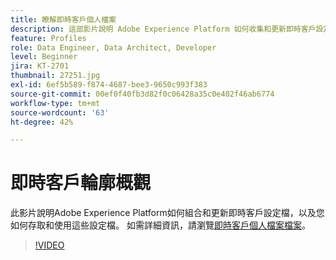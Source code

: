 ```yaml
---
title: 瞭解即時客戶個人檔案
description: 這部影片說明 Adobe Experience Platform 如何收集和更新即時客戶設定檔，並解說您能如何存取及使用這些個人檔案。
feature: Profiles
role: Data Engineer, Data Architect, Developer
level: Beginner
jira: KT-2701
thumbnail: 27251.jpg
exl-id: 6ef5b589-f874-4687-bee3-9650c993f383
source-git-commit: 00ef0f40fb3d82f0c06428a35c0e402f46ab6774
workflow-type: tm+mt
source-wordcount: '63'
ht-degree: 42%

---
```


# 即時客戶輪廓概觀

此影片說明Adobe Experience Platform如何組合和更新即時客戶設定檔，以及您如何存取和使用這些設定檔。 如需詳細資訊，請瀏覽[即時客戶個人檔案檔案](https://experienceleague.adobe.com/docs/experience-platform/profile/home.html?lang=zh-Hant)。

>[!VIDEO](https://video.tv.adobe.com/v/27251?learn=on)
